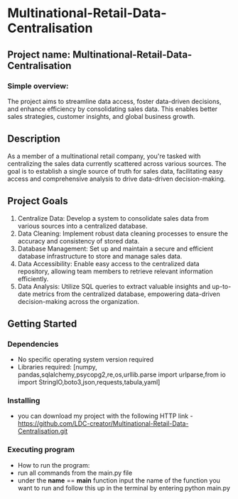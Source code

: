 # Multinational-Retail-Data-Centralisation

## Project name: Multinational-Retail-Data-Centralisation

### Simple overview:
The project aims to streamline data access, foster data-driven decisions, and enhance efficiency by consolidating sales data. This enables better sales strategies, customer insights, and global business growth.

## Description
As a member of a multinational retail company, you're tasked with centralizing the sales data currently scattered across various sources. The goal is to establish a single source of truth for sales data, facilitating easy access and comprehensive analysis to drive data-driven decision-making.

## Project Goals
1. Centralize Data: Develop a system to consolidate sales data from various sources into a centralized database.
2. Data Cleaning: Implement robust data cleaning processes to ensure the accuracy and consistency of stored data.
3. Database Management: Set up and maintain a secure and efficient database infrastructure to store and manage sales data.
4. Data Accessibility: Enable easy access to the centralized data repository, allowing team members to retrieve relevant information efficiently.
5. Data Analysis: Utilize SQL queries to extract valuable insights and up-to-date metrics from the centralized database, empowering data-driven decision-making across the organization.

## Getting Started

### Dependencies
- No specific operating system version required
- Libraries required: [numpy, pandas,sqlalchemy,psycopg2,re,os,urllib.parse import urlparse,from io import StringIO,boto3,json,requests,tabula,yaml]

### Installing

- you can download my project with the following HTTP link - https://github.com/LDC-creator/Multinational-Retail-Data-Centralisation.git

### Executing program

- How to run the program: 
- run all commands from the main.py file
- under the __name__ == __main__ function input the name of the function you want to run and follow this up in the terminal by entering python main.py


